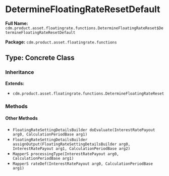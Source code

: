 # DetermineFloatingRateResetDefault

**Full Name:** `cdm.product.asset.floatingrate.functions.DetermineFloatingRateReset$DetermineFloatingRateResetDefault`

**Package:** `cdm.product.asset.floatingrate.functions`

## Type: Concrete Class

### Inheritance

**Extends:**
- `cdm.product.asset.floatingrate.functions.DetermineFloatingRateReset`

### Methods

#### Other Methods

- `FloatingRateSettingDetailsBuilder doEvaluate(InterestRatePayout arg0, CalculationPeriodBase arg1)`
- `FloatingRateSettingDetailsBuilder assignOutput(FloatingRateSettingDetailsBuilder arg0, InterestRatePayout arg1, CalculationPeriodBase arg2)`
- `MapperS processingType(InterestRatePayout arg0, CalculationPeriodBase arg1)`
- `MapperS rateDef(InterestRatePayout arg0, CalculationPeriodBase arg1)`

